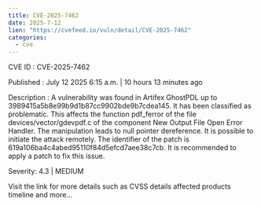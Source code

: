 ```yaml
--- 
title: CVE-2025-7462
date: 2025-7-12
lien: "https://cvefeed.io/vuln/detail/CVE-2025-7462"
categories:
  - cve
---
```


CVE ID : CVE-2025-7462

Published :  July 12
2025
6:15 a.m. | 10 hours
13 minutes ago

Description : A vulnerability was found in Artifex GhostPDL up to 3989415a5b8e99b9d1b87cc9902bde9b7cdea145. It has been classified as problematic. This affects the function pdf_ferror of the file devices/vector/gdevpdf.c of the component New Output File Open Error Handler. The manipulation leads to null pointer dereference. It is possible to initiate the attack remotely. The identifier of the patch is 619a106ba4c4abed95110f84d5efcd7aee38c7cb. It is recommended to apply a patch to fix this issue.

Severity: 4.3 | MEDIUM

Visit the link for more details
such as CVSS details
affected products
timeline
and more...
